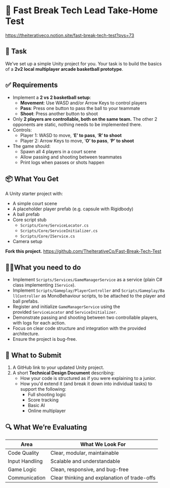 # 🎯 Fast Break Tech Lead Take-Home Test
https://theiterativeco.notion.site/fast-break-tech-test?pvs=73

## 🏀 Task

We’ve set up a simple Unity project for you. Your task is to build the basics of a **2v2 local multiplayer arcade basketball prototype**.


## ✅ Requirements

- Implement a **2 vs 2 basketball setup**:
    - **Movement**: Use WASD and/or Arrow Keys to control players
    - **Pass**: Press one button to pass the ball to your teammate
    - **Shoot**: Press another button to shoot
- Only **2 players are controllable, both on the same team.** The other 2 opponents are static, nothing needs to be implemented there.
- Controls:
    - Player 1: WASD to move, ‘**E’ to pass**, ‘**R’ to shoot**
    - Player 2: Arrow Keys to move, ‘**O’ to pass**, ‘**P’ to shoot**
- The game should:
    - Spawn all 4 players in a court scene
    - Allow passing and shooting between teammates
    - Print logs when passes or shots happen


## 📦 What You Get

A Unity starter project with:

- A simple court scene
- A placeholder player prefab (e.g. capsule with Rigidbody)
- A ball prefab
- Core script stub
    - `Scripts/Core/ServiceLocator.cs`
    - `Scripts/Core/ServiceInitializer.cs`
    - `Scripts/Core/IService.cs`
- Camera setup

**Fork this project.**
https://github.com/TheIterativeCo/Fast-Break-Tech-Test


## 🧑‍💻What you need to do

- Implement `Scripts/Services/GameManagerService` as a service (plain C# class implementing `IService`).
- Implement `Scripts/Gameplay/PlayerController` and `Scripts/Gameplay/BallController` as MonoBehaviour scripts, to be attached to the player and ball prefabs.
- Register and initialize `GameManagerService` using the provided `ServiceLocator` and `ServiceInitializer`.
- Demonstrate passing and shooting between two controllable players, with logs for each action.
- Focus on clear code structure and integration with the provided architecture.
- Ensure the project is bug-free.

## 📝 What to Submit

1. A GitHub link to your updated Unity project.
2. A short **Technical Design Document** describing:
    - How your code is structured as if you were explaining to a junior.
    - How you'd extend it (and break it down into individual tasks) to support the following:
        - Full shooting logic
        - Score tracking
        - Basic AI
        - Online multiplayer


## 🔍 What We’re Evaluating

| Area | What We Look For |
| --- | --- |
| Code Quality | Clear, modular, maintainable |
| Input Handling | Scalable and understandable |
| Game Logic | Clean, responsive, and bug-free |
| Communication | Clear thinking and explanation of trade-offs |
